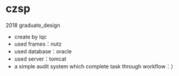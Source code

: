 # czsp
2018 graduate_design
* create by lqc
* used frames：nutz
* used database：oracle
* used server：tomcat
* a simple audit system which complete task through workflow：）
